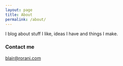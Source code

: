 ```yaml
---
layout: page
title: About
permalink: /about/
---
```


I blog about stuff I like, ideas I have and things I make.

### Contact me

[blair@rorani.com](mailto:blair@rorani.com)
